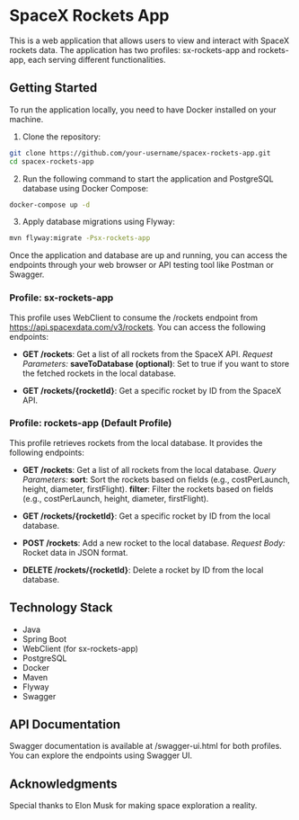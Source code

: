 # SpaceX Rockets App
This is a web application that allows users to view and interact with SpaceX rockets data. The application has two profiles: sx-rockets-app and rockets-app, each serving different functionalities.

## Getting Started
To run the application locally, you need to have Docker installed on your machine.

1. Clone the repository:
```bash
git clone https://github.com/your-username/spacex-rockets-app.git
cd spacex-rockets-app
```
2. Run the following command to start the application and PostgreSQL database using Docker Compose:
```bash
docker-compose up -d
```
3. Apply database migrations using Flyway:
```bash
mvn flyway:migrate -Psx-rockets-app
```
Once the application and database are up and running, you can access the endpoints through your web browser or API testing tool like Postman or Swagger.
### Profile: sx-rockets-app
This profile uses WebClient to consume the /rockets endpoint from https://api.spacexdata.com/v3/rockets. You can access the following endpoints:

- __GET /rockets__: Get a list of all rockets from the SpaceX API.
_Request Parameters:_
__saveToDatabase (optional)__: Set to true if you want to store the fetched rockets in the local database.

- __GET /rockets/{rocketId}__: Get a specific rocket by ID from the SpaceX API.

### Profile: rockets-app (Default Profile)
This profile retrieves rockets from the local database. It provides the following endpoints:

- __GET /rockets__: Get a list of all rockets from the local database.
_Query Parameters:_
__sort__: Sort the rockets based on fields (e.g., costPerLaunch, height, diameter, firstFlight).
__filter__: Filter the rockets based on fields (e.g., costPerLaunch, height, diameter, firstFlight).

- __GET /rockets/{rocketId}__: Get a specific rocket by ID from the local database.
- __POST /rockets__: Add a new rocket to the local database.
_Request Body:_ Rocket data in JSON format.
- __DELETE /rockets/{rocketId}__: Delete a rocket by ID from the local database.

## Technology Stack
- Java
- Spring Boot
- WebClient (for sx-rockets-app)
- PostgreSQL
- Docker
- Maven
- Flyway
- Swagger

## API Documentation
Swagger documentation is available at /swagger-ui.html for both profiles. You can explore the endpoints using Swagger UI.

## Acknowledgments
Special thanks to Elon Musk for making space exploration a reality.
